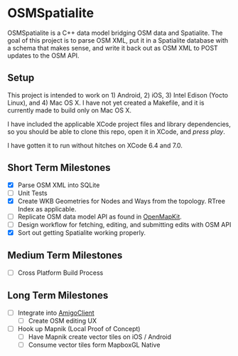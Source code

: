 # OSMSpatialite

OSMSpatialite is a C++ data model bridging OSM data and Spatialite. The goal of this project is to parse OSM XML, put it in a Spatialite database with a schema that makes sense, and write it back out as OSM XML to POST updates to the OSM API.

## Setup

This project is intended to work on 1) Android, 2) iOS, 3) Intel Edison (Yocto Linux), and 4) Mac OS X. I have not yet created a Makefile, and it is currently made to build only on Mac OS X.

I have included the applicable XCode project files and library dependencies, so you should be able to clone this repo, open it in XCode, and _press play_.

I have gotten it to run without hitches on XCode 6.4 and 7.0.

## Short Term Milestones

- [x] Parse OSM XML into SQLite
- [ ] Unit Tests
- [x] Create WKB Geometries for Nodes and Ways from the topology. RTree Index as applicable.
- [ ] Replicate OSM data model API as found in [OpenMapKit](https://github.com/AmericanRedCross/OpenMapKit/tree/master/MapboxAndroidSDK/src/main/java/com/spatialdev/osm/model).
- [ ] Design workflow for fetching, editing, and submitting edits with OSM API
- [x] Sort out getting Spatialite working properly.

## Medium Term Milestones

- [ ] Cross Platform Build Process

## Long Term Milestones

- [ ] Integrate into [AmigoClient](https://github.com/amigocloud/amigoclient/)
	- [ ] Create OSM editing UX
- [ ] Hook up Mapnik (Local Proof of Concept)
	- [ ] Have Mapnik create vector tiles on iOS / Android
	- [ ] Consume vector tiles form MapboxGL Native
